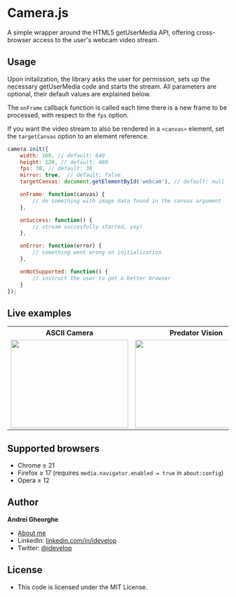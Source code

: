 Camera.js
============

A simple wrapper around the HTML5 getUserMedia API, offering cross-browser access to the user's webcam video stream. 

## Usage

Upon initalization, the library asks the user for permission, sets up the necessary getUserMedia code and starts the stream. All parameters are optional, their default values are explained below.

The `onFrame` callback function is called each time there is a new frame to be processed, with respect to the `fps` option.

If you want the video stream to also be rendered in a `<canvas>` element, set the `targetCanvas` option to an element reference.

```javascript
camera.init({
	width: 160, // default: 640
	height: 120, // default: 480
	fps: 30, // default: 30
	mirror: true,  // default: false
	targetCanvas: document.getElementById('webcam'), // default: null 

	onFrame: function(canvas) {
		// do something with image data found in the canvas argument
	},

	onSuccess: function() {
		// stream succesfully started, yay!
	},

	onError: function(error) {
		// something went wrong on initialization
	},

	onNotSupported: function() {
		// instruct the user to get a better browser
	}
});
```

## Live examples

<table>
  <tr>
    <th>ASCII Camera</th>
    <th>Predator Vision</th>
  </tr>
  <tr>
    <td><a href="http://idevelop.github.com/ascii-camera/"><img src="http://idevelop.github.com/ascii-camera/images/screenshot.png" width="267" height="200"></a></td>
    <td><a href="http://idevelop.github.com/predator-vision/"><img src="http://idevelop.github.com/predator-vision/images/screenshot.png" width="278" height="200"></a></td>
  </tr>
</table>

## Supported browsers

* Chrome &ge; 21
* Firefox &ge; 17 (requires `media.navigator.enabled = true` in `about:config`)
* Opera &ge; 12

## Author

**Andrei Gheorghe**

* [About me](http://idevelop.github.com)
* LinkedIn: [linkedin.com/in/idevelop](https://linkedin.com/in/idevelop)
* Twitter: [@idevelop](http://twitter.com/idevelop)

## License

- This code is licensed under the MIT License.
